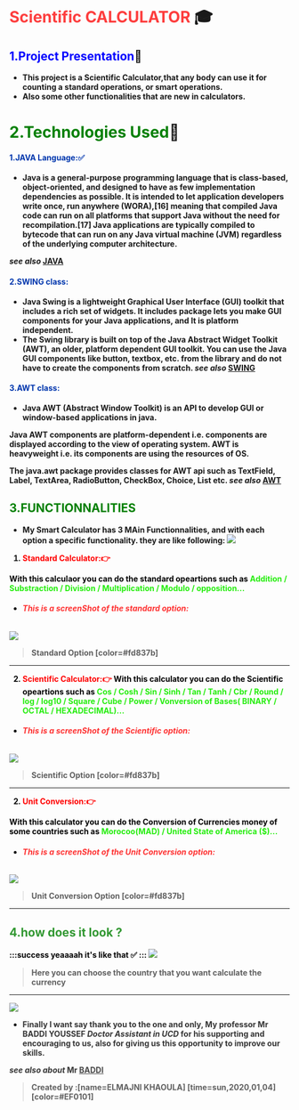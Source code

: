 # <strong style="color:#fd0f0f; opacity: 0.80">Scientific CALCULATOR</strong> :mortar_board:
## <span style="color:blue "> 1.Project Presentation</span>:paperclip:
* <strong style="color:dark">This project is a Scientific Calculator,that any body can use it for counting a standard operations, or smart operations.
* <strong style="color:dark">Also some other functionalities that are new in calculators.

# <span style="color:green">2.Technologies Used</span>:pushpin:
 #### <span style="color:#0036ad"> 1.JAVA Language::white_check_mark:</span>
 * <strong style="color:dark">Java is a general-purpose programming language that is class-based, object-oriented, and designed to have as few implementation dependencies as possible. It is intended to let application developers write once, run anywhere (WORA),[16] meaning that compiled Java code can run on all platforms that support Java without the need for recompilation.[17] Java applications are typically compiled to bytecode that can run on any Java virtual machine (JVM) regardless of the underlying computer architecture.

*see also* [JAVA](https://en.wikipedia.org/wiki/Java_(programming_language))
#### <span style="color:#0036ad"> 2.SWING class:</span>
 * <strong style="color:dark">Java Swing is a lightweight Graphical User Interface (GUI) toolkit that includes a rich set of widgets. It includes package lets you make GUI components for your Java applications, and It is platform independent.
 * <strong style="color:dark">The Swing library is built on top of the Java Abstract Widget Toolkit (AWT), an older, platform dependent GUI toolkit. You can use the Java GUI components like button, textbox, etc. from the library and do not have to create the components from scratch.
*see also* [SWING](https://docs.oracle.com/javase/7/docs/api/javax/swing/package-summary.html)
#### <span style="color:#0036ad"> 3.AWT class:</span>
 * <strong style="color:dark">Java AWT (Abstract Window Toolkit) is an API to develop GUI or window-based applications in java.

Java AWT components are platform-dependent i.e. components are displayed according to the view of operating system. AWT is heavyweight i.e. its components are using the resources of OS.

The java.awt package provides classes for AWT api such as TextField, Label, TextArea, RadioButton, CheckBox, Choice, List etc.
*see also* [AWT](https://docs.oracle.com/javase/7/docs/api/java/awt/package-summary.html)

 ## <span style="color:green ">3.FUNCTIONNALITIES</span>
*  My Smart Calculator has 3 MAin Functionnalities, and with each option a specific functionality.
they are like following:
![](https://i.imgur.com/PpyV98n.jpg)

1.  <strong style="color:red"> Standard Calculator::point_right:

<strong style="color:#050505">With this calculaor you can do the standard opeartions such as <span style="color:#25ed0e"> Addition / Substraction / Division / Multiplication / Modulo / opposition... </span>
 * ###### <strong style="color:red; opacity: 0.80">This is a screenShot of the standard option: </strong>
![](https://i.imgur.com/QSdStIS.png)

 > Standard Option [color=#fd837b]
  ---
  2.  <strong style="color:red"> Scientific Calculator::point_right:
  <strong style="color:#050505">With this calculator you can do the Scientific opeartions such as <span style="color:#25ed0e"> Cos / Cosh / Sin / Sinh / Tan / Tanh / Cbr / Round / log / log10 / Square / Cube / Power / Vonversion of Bases( BINARY / OCTAL / HEXADECIMAL)... </span>
  * ###### <strong style="color:red; opacity: 0.80">This is a screenShot of the Scientific option: </strong>
![](https://i.imgur.com/fm1eWv4.png)


 > Scientific Option [color=#fd837b]
  ---
  2.  <strong style="color:red"> Unit Conversion::point_right:
  
 <strong style="color:#050505">With this calculator you can do the Conversion of Currencies money of some countries such as<span style="color:#25ed0e"> Morocoo(MAD) / United State of America ($)... </span>
  * ###### <strong style="color:red; opacity: 0.80">This is a screenShot of the Unit Conversion option: </strong>
![](https://i.imgur.com/npIsZpD.png)


 > Unit Conversion Option [color=#fd837b]
  ---
 


 ## <strong style="color: green; opacity: 0.80" >4.how does it look ?</strong>
 
:::success
yeaaaah it's like that :white_check_mark: 
:::
![](https://i.imgur.com/Y8m8zqt.jpg)
>Here you can choose the country that you want calculate the currency
---
![](https://i.imgur.com/pIomE4m.png)

* <strong style="color: dark ; opacity: 0.80">Finally I want say thank you to the one and only, My professor Mr BADDI YOUSSEF *Doctor Assistant in UCD* for his supporting  and encouraging to us, also for giving us this opportunity to improve our skills.

*see also about* Mr [BADDI](https://ma.linkedin.com/in/youssefbaddi/fr)
</strong>

> Created by :[name=ELMAJNI KHAOULA]
[time=sun,2020,01,04][color=#EF0101]